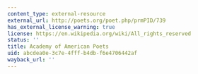 ```yaml
---
content_type: external-resource
external_url: http://poets.org/poet.php/prmPID/739
has_external_license_warning: true
license: https://en.wikipedia.org/wiki/All_rights_reserved
status: ''
title: Academy of American Poets
uid: abcdea0e-3c7e-4fff-b4db-f6e4706442af
wayback_url: ''
---
```


